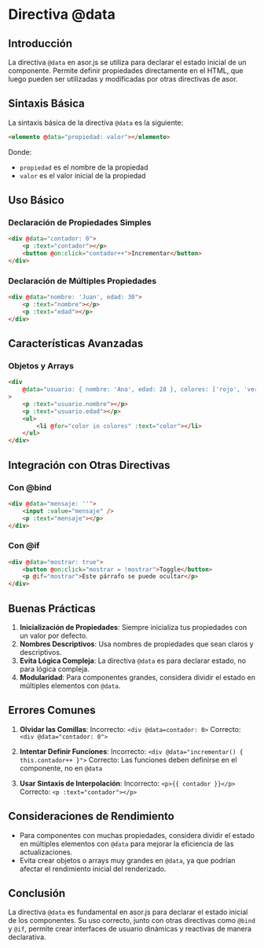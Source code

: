 # Directiva @data

## Introducción

La directiva `@data` en asor.js se utiliza para declarar el estado inicial de un componente. Permite definir propiedades directamente en el HTML, que luego pueden ser utilizadas y modificadas por otras directivas de asor.

## Sintaxis Básica

La sintaxis básica de la directiva `@data` es la siguiente:

```html
<elemento @data="propiedad: valor"></elemento>
```

Donde:

-   `propiedad` es el nombre de la propiedad
-   `valor` es el valor inicial de la propiedad

## Uso Básico

### Declaración de Propiedades Simples

```html
<div @data="contador: 0">
    <p :text="contador"></p>
    <button @on:click="contador++">Incrementar</button>
</div>
```

### Declaración de Múltiples Propiedades

```html
<div @data="nombre: 'Juan', edad: 30">
    <p :text="nombre"></p>
    <p :text="edad"></p>
</div>
```

## Características Avanzadas

### Objetos y Arrays

```html
<div
    @data="usuario: { nombre: 'Ana', edad: 28 }, colores: ['rojo', 'verde', 'azul']"
>
    <p :text="usuario.nombre"></p>
    <p :text="usuario.edad"></p>
    <ul>
        <li @for="color in colores" :text="color"></li>
    </ul>
</div>
```

## Integración con Otras Directivas

### Con @bind

```html
<div @data="mensaje: ''">
    <input :value="mensaje" />
    <p :text="mensaje"></p>
</div>
```

### Con @if

```html
<div @data="mostrar: true">
    <button @on:click="mostrar = !mostrar">Toggle</button>
    <p @if="mostrar">Este párrafo se puede ocultar</p>
</div>
```

## Buenas Prácticas

1. **Inicialización de Propiedades**: Siempre inicializa tus propiedades con un valor por defecto.
2. **Nombres Descriptivos**: Usa nombres de propiedades que sean claros y descriptivos.
3. **Evita Lógica Compleja**: La directiva `@data` es para declarar estado, no para lógica compleja.
4. **Modularidad**: Para componentes grandes, considera dividir el estado en múltiples elementos con `@data`.

## Errores Comunes

1. **Olvidar las Comillas**:
   Incorrecto: `<div @data=contador: 0>`
   Correcto: `<div @data="contador: 0">`

2. **Intentar Definir Funciones**:
   Incorrecto: `<div @data="incrementar() { this.contador++ }">`
   Correcto: Las funciones deben definirse en el componente, no en `@data`

3. **Usar Sintaxis de Interpolación**:
   Incorrecto: `<p>{{ contador }}</p>`
   Correcto: `<p :text="contador"></p>`

## Consideraciones de Rendimiento

-   Para componentes con muchas propiedades, considera dividir el estado en múltiples elementos con `@data` para mejorar la eficiencia de las actualizaciones.
-   Evita crear objetos o arrays muy grandes en `@data`, ya que podrían afectar el rendimiento inicial del renderizado.

## Conclusión

La directiva `@data` es fundamental en asor.js para declarar el estado inicial de los componentes. Su uso correcto, junto con otras directivas como `@bind` y `@if`, permite crear interfaces de usuario dinámicas y reactivas de manera declarativa.
